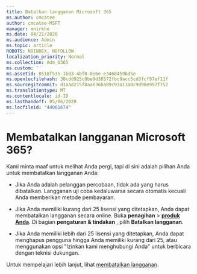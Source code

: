 ```yaml
---
title: Batalkan langganan Microsoft 365
ms.author: cmcatee
author: cmcatee-MSFT
manager: mnirkhe
ms.date: 04/21/2020
ms.audience: Admin
ms.topic: article
ROBOTS: NOINDEX, NOFOLLOW
localization_priority: Normal
ms.collection: Adm_O365
ms.custom: ''
ms.assetid: 8518f535-1bd3-4bf0-8e6e-e3468459bd5e
ms.openlocfilehash: 30cdd925c0be9d38572fbc9acc5cd3fcf97ef11f
ms.sourcegitcommit: d1aad215f8aa636ba89c93a13a0c9d90e997f752
ms.translationtype: MT
ms.contentlocale: id-ID
ms.lasthandoff: 05/06/2020
ms.locfileid: "44061674"
---
```

# <a name="cancelling-your-microsoft-365-subscription"></a>Membatalkan langganan Microsoft 365?

Kami minta maaf untuk melihat Anda pergi, tapi di sini adalah pilihan Anda untuk membatalkan langganan Anda:
  
- Jika Anda adalah pelanggan percobaan, tidak ada yang harus dibatalkan. Langganan uji coba kedaluwarsa secara otomatis kecuali Anda memberikan metode pembayaran.

- Jika Anda memiliki kurang dari 25 lisensi yang ditetapkan, Anda dapat membatalkan langganan secara online. Buka **penagihan** \> **[produk Anda](https://go.microsoft.com/fwlink/p/?linkid=842054)**. Di bagian **pengaturan & tindakan** , pilih **Batalkan langganan**.

- Jika Anda memiliki lebih dari 25 lisensi yang ditetapkan, Anda dapat menghapus pengguna hingga Anda memiliki kurang dari 25, atau menggunakan opsi "Izinkan kami menghubungi Anda" untuk berbicara dengan teknisi dukungan.

Untuk mempelajari lebih lanjut, lihat [membatalkan langganan](https://docs.microsoft.com/office365/admin/subscriptions-and-billing/cancel-your-subscription).